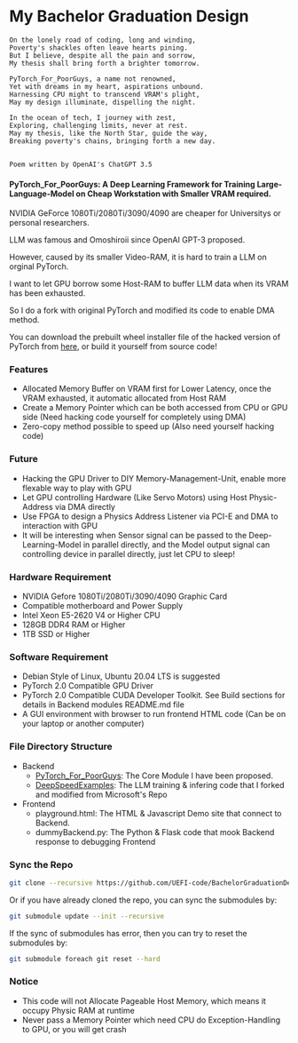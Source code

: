 # My Bachelor Graduation Design

```
On the lonely road of coding, long and winding,
Poverty's shackles often leave hearts pining.
But I believe, despite all the pain and sorrow,
My thesis shall bring forth a brighter tomorrow.

PyTorch_For_PoorGuys, a name not renowned,
Yet with dreams in my heart, aspirations unbound.
Harnessing CPU might to transcend VRAM's plight,
May my design illuminate, dispelling the night.

In the ocean of tech, I journey with zest,
Exploring, challenging limits, never at rest.
May my thesis, like the North Star, guide the way,
Breaking poverty's chains, bringing forth a new day.


Poem written by OpenAI's ChatGPT 3.5
```

#### PyTorch_For_PoorGuys: A Deep Learning Framework for Training Large-Language-Model on Cheap Workstation with Smaller VRAM required.

NVIDIA GeForce 1080Ti/2080Ti/3090/4090 are cheaper for Universitys or personal researchers.

LLM was famous and Omoshiroii since OpenAI GPT-3 proposed.

However, caused by its smaller Video-RAM, it is hard to train a LLM on orginal PyTorch.

I want to let GPU borrow some Host-RAM to buffer LLM data when its VRAM has been exhausted.

So I do a fork with original PyTorch and modified its code to enable DMA method.

You can download the prebuilt wheel installer file of the hacked version of PyTorch from [here](https://github.com/UEFI-code/PyTorch_For_PoorGuys/releases), or build it yourself from source code!

### Features

- Allocated Memory Buffer on VRAM first for Lower Latency, once the VRAM exhausted, it automatic allocated from Host RAM
- Create a Memory Pointer which can be both accessed from CPU or GPU side (Need hacking code yourself for completely using DMA)
- Zero-copy method possible to speed up (Also need yourself hacking code)

### Future

- Hacking the GPU Driver to DIY Memory-Management-Unit, enable more flexable way to play with GPU
- Let GPU controlling Hardware (Like Servo Motors) using Host Physic-Address via DMA directly
- Use FPGA to design a Physics Address Listener via PCI-E and DMA to interaction with GPU
- It will be interesting when Sensor signal can be passed to the Deep-Learning-Model in parallel directly, and the Model output signal can controlling device in parallel directly, just let CPU to sleep!

### Hardware Requirement

- NVIDIA Gefore 1080Ti/2080Ti/3090/4090 Graphic Card
- Compatible motherboard and Power Supply
- Intel Xeon E5-2620 V4 or Higher CPU
- 128GB DDR4 RAM or Higher
- 1TB SSD or Higher

### Software Requirement

- Debian Style of Linux, Ubuntu 20.04 LTS is suggested
- PyTorch 2.0 Compatible GPU Driver
- PyTorch 2.0 Compatible CUDA Developer Toolkit. See Build sections for details in Backend modules README.md file
- A GUI environment with browser to run frontend HTML code (Can be on your laptop or another computer)

### File Directory Structure

- Backend
    - [PyTorch_For_PoorGuys](https://github.com/UEFI-code/PyTorch_For_PoorGuys): The Core Module I have been proposed.
    - [DeepSpeedExamples](https://github.com/UEFI-code/DeepSpeedExamples): The LLM training & infering code that I forked and modified from Microsoft's Repo
- Frontend
    - playground.html: The HTML & Javascript Demo site that connect to Backend.
    - dummyBackend.py: The Python & Flask code that mook Backend response to debugging Frontend

### Sync the Repo

```bash
git clone --recursive https://github.com/UEFI-code/BachelorGraduationDesign
```

Or if you have already cloned the repo, you can sync the submodules by:

```bash
git submodule update --init --recursive
```

If the sync of submodules has error, then you can try to reset the submodules by:

```bash
git submodule foreach git reset --hard
```

### Notice

- This code will not Allocate Pageable Host Memory, which means it occupy Physic RAM at runtime
- Never pass a Memory Pointer which need CPU do Exception-Handling to GPU, or you will get crash